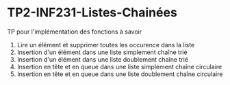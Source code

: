 # TP2-INF231-Listes-Chainées
TP pour l'implémentation des fonctions à savoir 
1. Lire un élément et supprimer toutes les occurence dans la liste 
2. Insertion d'un élément dans une liste simplement chaîne trié 
3. Insertion d'un élément dans une liste doublement chaîne trié 
4. Insertion en tête et en queue dans une liste simplement chaîne circulaire 
5. Insertion en tête et en queue dans une liste doublement chaîne circulaire 
